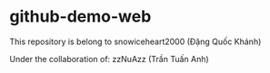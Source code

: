 # github-demo-web

This repository is belong to snowiceheart2000 (Đặng Quốc Khánh)

Under the collaboration of: zzNuAzz (Trần Tuấn Anh)
